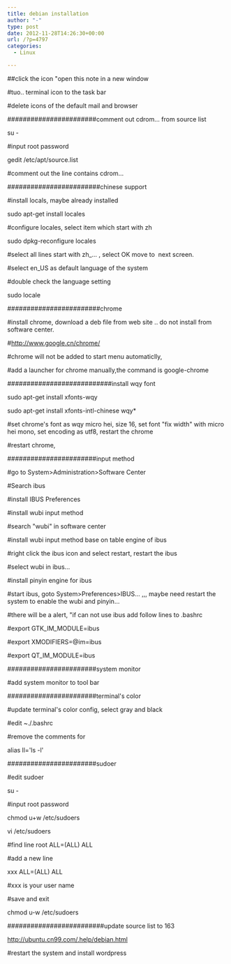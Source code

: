 ```yaml
---
title: debian installation
author: "-"
type: post
date: 2012-11-28T14:26:30+00:00
url: /?p=4797
categories:
  - Linux

---
```

##click the icon "open this note in a new window

#tuo.. terminal icon to the task bar

#delete icons of the default mail and browser

#######################comment out cdrom... from source list

su -

#input root password

gedit /etc/apt/source.list

#comment out the line contains cdrom...

########################chinese support

#install locals, maybe already installed

sudo apt-get install locales

#configure locales, select item which start with zh

sudo dpkg-reconfigure locales

#select all lines start with zh_... , select OK move to  next screen.

#select en_US as default language of the system

#double check the language setting

sudo locale

########################chrome

#install chrome, download a deb file from web site .. do not install from software center.

#http://www.google.cn/chrome/

#chrome will not be added to start menu automaticlly,

#add a launcher for chrome manually,the command is google-chrome

###########################install wqy font

sudo apt-get install xfonts-wqy

sudo apt-get install xfonts-intl-chinese wqy*

#set chrome's font as wqy micro hei, size 16, set font "fix width" with micro hei mono, set encoding as utf8, restart the chrome

#restart chrome,


#######################input method

#go to System>Administration>Software Center

#Search ibus

#install IBUS Preferences

#install wubi input method

  #search "wubi" in software center


  #install wubi input method base on table engine of ibus


  #right click the ibus icon and select restart, restart the ibus


  #select wubi in ibus...


  #install pinyin engine for ibus

#start ibus, goto System>Preferences>IBUS... ,,, maybe need restart the system to enable the wubi and pinyin...

  #there will be a alert, "if can not use ibus add follow lines to .bashrc


  #export GTK_IM_MODULE=ibus


  #export XMODIFIERS=@im=ibus


  #export QT_IM_MODULE=ibus


#######################system monitor

#add system monitor to tool bar

#######################terminal's color

#update terminal's color config, select gray and black

#edit ~./.bashrc

#remove the comments for

alias ll='ls -l'

#######################sudoer

#edit sudoer

su -

#input root password

chmod u+w /etc/sudoers

vi /etc/sudoers

#find line root ALL=(ALL) ALL

#add a new line

xxx ALL=(ALL) ALL

#xxx is your user name

#save and exit

chmod u-w /etc/sudoers

#########################update source list to 163

http://ubuntu.cn99.com/.help/debian.html

#restart the system and install wordpress

